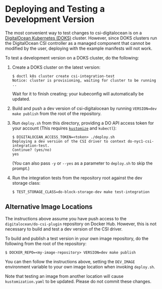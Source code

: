 # Deploying and Testing a Development Version

The most convenient way to test changes to csi-digitalocean is on a
[DigitalOcean Kubernetes (DOKS)](https://www.digitalocean.com/products/kubernetes/)
cluster. However, since DOKS clusters run the DigitalOcean CSI controller as a
managed component that cannot be modified by the user, deploying with the
example manifests will not work.

To test a development version on a DOKS cluster, do the following:

1. Create a DOKS cluster on the latest version:
   ```console
   $ doctl k8s cluster create csi-integration-test
   Notice: cluster is provisioning, waiting for cluster to be running
   ..
   ```
   Wait for it to finish creating; your kubeconfig will automatically be updated.

2. Build and push a dev version of csi-digitalocean by running `VERSION=dev make publish`
   from the root of the repository.

3. Run `deploy.sh` from this directory, providing a DO API access token for your
   account (This requires [`kustomize`](https://github.com/kubernetes-sigs/kustomize) and `kubectl`):

   ```console
   $ DIGITALOCEAN_ACCESS_TOKEN=<token> ./deploy.sh
   Deploying a dev version of the CSI driver to context do-nyc1-csi-integration-test.
   Continue? (yes/no)
   yes
   ```

   (You can also pass `-y` or `--yes` as a parameter to `deploy.sh` to skip the prompt.)

4. Run the integration tests from the repository root against the dev storage class:
   ```console
   $ TEST_STORAGE_CLASS=do-block-storage-dev make test-integration
   ```

## Alternative Image Locations

The instructions above assume you have push access to the
`digitalocean/do-csi-plugin` repository on Docker Hub. However, this is not
necessary to build and test a dev version of the CSI driver.

To build and publish a test version in your own image repository, do the
following from the root of the repository:

```console
$ DOCKER_REPO=<my-image-repository> VERSION=dev make publish
```

You can then follow the instructions above, setting the `DEV_IMAGE` environment
variable to your own image location when invoking `deploy.sh`.

Note that testing an image from another location will cause `kustomization.yaml`
to be updated. Please do not commit these changes.
